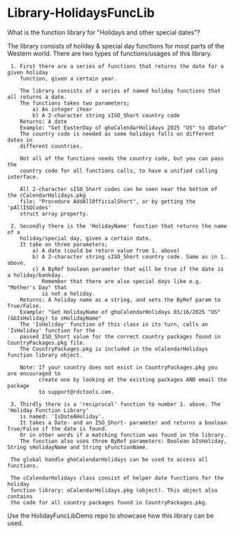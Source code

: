 # Library-HolidaysFuncLib

What is the function library for "Holidays and other special dates"?

The library consists of holiday & special day functions for most parts of the Western world.
There are two types of functions/usages of this library.
     
     1. First there are a series of functions that returns the date for a given holiday
        function, given a certain year.
        
        The library consists of a series of named holiday functions that all returns a date.
        The functions takes two parameters;
            a) An integer iYear
            b) A 2-character string sISO_Short country code 
        Returns: A date    
        Example: "Get EasterDay of ghoCalendarHolidays 2025 "US" to dDate"
        The country code is needed as some holidays falls on different dates in
        different countries.
        
        Not all of the functions needs the country code, but you can pass the
        country code for all functions calls, to have a unified calling interface.
        
        All 2-character sISO_Short codes can be seen near the bottom of the cCalendarHolidays.pkg
        file; "Procedure AddAllOfficialShort", or by getting the 'pAllISOCodes'
        struct array property.
     
     2. Secondly there is the 'HolidayName' function that returns the name of a 
        holiday/special day, given a certain date.
        It take on three parameters;
            a) A date (could be return value from 1. above)
            b) A 2-character string sISO_Short country code. Same as in 1. above.
            c) A ByRef boolean parameter that will be true if the date is a holiday/bankday.
               Remember that there are also special days like e.g. "Mother's Day" that
               is not a holiday.
        Returns: A holiday name as a string, and sets the ByRef param to True/False.
        Example: "Get HolidayName of ghoCalendarHolidays 03/16/2025 "US" (&bIsHoliday) to sHolidayName"
        The 'IsHoliday' function of this class in its turn, calls an 'IsHoliday' function for the
        passed ISO_Short value for the correct country packages found in CountryPackages.pkg file.
        The CountryPackages.pkg is included in the oCalendarHolidays function library object.
        
        Note: If your country does not exist in CountryPackages.pkg you are encouraged to
              create one by looking at the existing packages AND email the package
              to support@rdctools.com.
              
     3. Thirdly there is a 'reciprocal' function to number 1. above. The 'Holiday Function Library' 
        is named: 'IsDateAHoliday'.
        It takes a Date- and an ISO_Short- parameter and returns a boolean True/False if the date is found.
        Or in other words if a matching function was found in the library.
        The function also uses three ByRef parameters: Boolean bIsHoliday, String sHolidayName and String sFunctionName.     

     The global handle ghoCalendarHolidays can be used to access all functions.
              
     The cCalendarHolidays class consist of helper date functions for the holiday
     function library: oCalendarHolidays.pkg (object). This object also contains
     the code for all country packages found in CountryPackages.pkg.

Use the HolidayFuncLibDemo repo to showcase how this library can be used.


